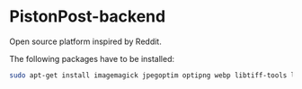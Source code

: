 # PistonPost-backend
Open source platform inspired by Reddit. 

The following packages have to be installed:
```bash
sudo apt-get install imagemagick jpegoptim optipng webp libtiff-tools libtiff-dev libtiff5
```
